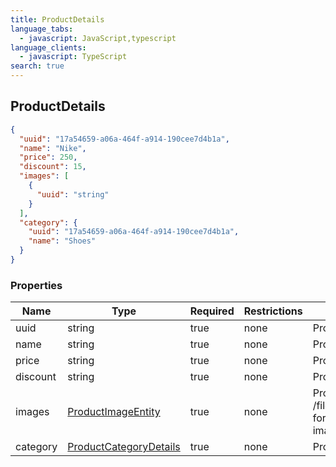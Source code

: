 ```yaml
---
title: ProductDetails
language_tabs:
  - javascript: JavaScript,typescript
language_clients:
  - javascript: TypeScript
search: true
---
```


<h2 id="tocS_ProductDetails">ProductDetails</h2>

<!-- backwards compatibility -->
<a id="schemaproductdetails"></a>
<a id="schema_ProductDetails"></a>
<a id="tocSproductdetails"></a>
<a id="tocsproductdetails"></a>

```json
{
  "uuid": "17a54659-a06a-464f-a914-190cee7d4b1a",
  "name": "Nike",
  "price": 250,
  "discount": 15,
  "images": [
    {
      "uuid": "string"
    }
  ],
  "category": {
    "uuid": "17a54659-a06a-464f-a914-190cee7d4b1a",
    "name": "Shoes"
  }
}

```

### Properties

|Name|Type|Required|Restrictions|Description|
|---|---|---|---|---|
|uuid|string|true|none|Product id|
|name|string|true|none|Product name|
|price|string|true|none|Product price|
|discount|string|true|none|Product discount|
|images|[ProductImageEntity](../models/ProductImageEntity.md)|true|none|Product images ( /files/products/:id for get product image )|
|category|[ProductCategoryDetails](../models/ProductCategoryDetails.md)|true|none|Product category|


